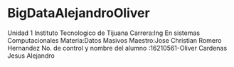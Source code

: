 # BigDataAlejandroOliver

Unidad 1
Instituto Tecnologico de Tijuana 
Carrera:Ing En sistemas Computacionales
Materia:Datos Masivos
Maestro:Jose Christian Romero Hernandez
No. de control y nombre del alumno :16210561-Oliver Cardenas Jesus Alejandro





